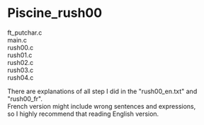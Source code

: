 # Piscine_rush00

ft_putchar.c\
main.c\
rush00.c\
rush01.c\
rush02.c\
rush03.c\
rush04.c

There are explanations of all step I did in the "rush00_en.txt" and "rush00_fr".\
French version might include wrong sentences and expressions,\
so I highly recommend that reading English version.
